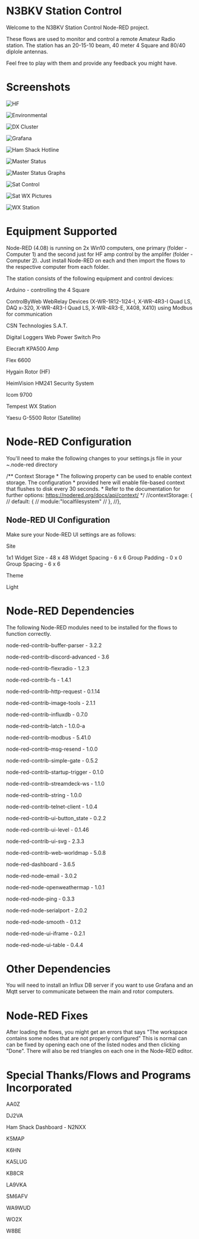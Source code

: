 ﻿
# N3BKV Station Control

Welcome to the N3BKV Station Control Node-RED project.  

These flows are used to monitor and control a remote Amateur Radio station. The station has an 20-15-10 beam, 40 meter 4 Square and 80/40 diplole antennas.

Feel free to play with them and provide any feedback you might have. 

# Screenshots

![HF](https://i.postimg.cc/7hjD2HDx/Screenshot-2025-05-06-at-7-52-12-AM.png)

![Environmental](https://i.postimg.cc/h4kz7xsR/Screenshot-2025-05-06-at-9-52-34-AM.png)

![DX Cluster](https://i.postimg.cc/9fMmvwzg/Screenshot-2025-05-06-at-2-11-15-PM.png)

![Grafana](https://i.postimg.cc/Y9LpSc61/Screenshot-2025-05-06-at-2-11-35-PM.png)

![Ham Shack Hotline](https://i.postimg.cc/W1pTkqmp/Screenshot-2025-05-06-at-2-12-01-PM.png)

![Master Status](https://i.postimg.cc/PxDjjWHy/Screenshot-2025-05-06-at-2-14-20-PM.png)

![Master Status Graphs](https://i.postimg.cc/9QfHM5Vr/Screenshot-2025-05-06-at-2-16-09-PM.png)

![Sat Control](https://i.postimg.cc/fTB112XZ/Screenshot-2025-05-06-at-2-18-45-PM.png)

![Sat WX Pictures](https://i.postimg.cc/JhBgDRF4/Screenshot-2025-05-06-at-2-19-18-PM.png)

![WX Station](https://i.postimg.cc/GtzSwt4z/Screenshot-2025-05-06-at-2-19-29-PM.png)
# Equipment Supported

Node-RED (4.08) is running on 2x Win10 computers, one primary (folder - Computer 1) and the second just for HF amp control by the amplifer (folder - Computer 2). Just install Node-RED on each and then import the flows to the respective computer from each folder.

The station consists of the following equipment and control devices:

Arduino - controlling the 4 Square

ControlByWeb WebRelay Devices (X-WR-1R12-1I24-I, X-WR-4R3-I Quad LS, DAQ x-320, X-WR-4R3-I Quad LS, X-WR-4R3-E, X408, X410) using Modbus for communication

CSN Technologies S.A.T.

Digital Loggers Web Power Switch Pro

Elecraft KPA500 Amp

Flex 6600

Hygain Rotor (HF)

HeimVision HM241 Security System

Icom 9700

Tempest WX Station

Yaesu G-5500 Rotor (Satellite)
 
# Node-RED Configuration

You'll need to make the following changes to your settings.js file in your ~\.node-red directory

 /** Context Storage
     * The following property can be used to enable context storage. The configuration
     * provided here will enable file-based context that flushes to disk every 30 seconds.
     * Refer to the documentation for further options: https://nodered.org/docs/api/context/
     */
    //contextStorage: {
    //    default: {
    //        module:"localfilesystem"
    //    },
    //},
    
## Node-RED UI Configuration

Make sure your Node-RED UI settings are as follows:

Site

1x1 Widget Size - 48 x 48
Widget Spacing - 6 x 6
Group Padding - 0 x 0
Group Spacing - 6 x 6

Theme

Light

# Node-RED Dependencies

The following Node-RED modules need to be installed for the flows to function correctly.

node-red-contrib-buffer-parser - 3.2.2

node-red-contrib-discord-advanced - 3.6

node-red-contrib-flexradio - 1.2.3

node-red-contrib-fs - 1.4.1

node-red-contrib-http-request - 0.1.14

node-red-contrib-image-tools - 2.1.1

node-red-contrib-influxdb - 0.7.0

node-red-contrib-latch - 1.0.0-a

node-red-contrib-modbus - 5.41.0

node-red-contrib-msg-resend - 1.0.0

node-red-contrib-simple-gate - 0.5.2

node-red-contrib-startup-trigger - 0.1.0

node-red-contrib-streamdeck-ws - 1.1.0

node-red-contrib-string - 1.0.0

node-red-contrib-telnet-client - 1.0.4

node-red-contrib-ui-button_state - 0.2.2

node-red-contrib-ui-level - 0.1.46

node-red-contrib-ui-svg - 2.3.3

node-red-contrib-web-worldmap - 5.0.8

node-red-dashboard - 3.6.5

node-red-node-email - 3.0.2

node-red-node-openweathermap - 1.0.1

node-red-node-ping - 0.3.3

node-red-node-serialport - 2.0.2

node-red-node-smooth - 0.1.2

node-red-node-ui-iframe - 0.2.1

node-red-node-ui-table - 0.4.4

# Other Dependencies

You will need to install an Influx DB server if you want to use Grafana and an Mqtt server to communicate between the main and rotor computers.


# Node-RED Fixes

After loading the flows, you might get an errors that says "The workspace contains some nodes that are not properly configured" This is normal can can be fixed by opening each one of the listed nodes and then clicking "Done".  There will also be red triangles on each one in the Node-RED editor.


# Special Thanks/Flows and Programs Incorporated

AA0Z 

DJ2VA

Ham Shack Dashboard - N2NXX

K5MAP

K6HN

KA5LUG

KB8CR

LA9VKA

SM6AFV

WA9WUD

WO2X

W8BE

